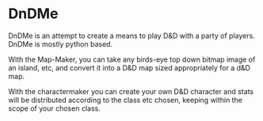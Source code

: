 # DnDMe
DnDMe is an attempt to create a means to play D&amp;D with a party of players. DnDMe is mostly python based.


With the Map-Maker, you can take any birds-eye top down bitmap image of an island, etc, and convert it into a D&D map sized appropriately for a d&D map.

With the charactermaker you can create your own D&D character and stats will be distributed according to the class etc chosen, keeping within the scope of your chosen class.

